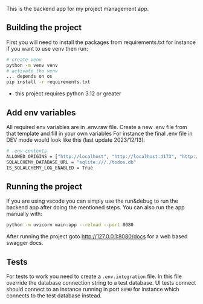 This is the backend app for my project management app.

## Building the project
First you will need to install the packages from requirements.txt
for instance if you want to use venv then run:
```bash
# create venv
python -m venv venv
# activate the venv
... depends on os
pip install -r requirements.txt
```
* this project requires python 3.12 or greater

## Add env variables
All required env variables are in .env.raw file. Create a new .env file from that template and fill in your own variables
For instance the final .env file in DEV mode would look like this (last update 2023/12/13):
```bash
# .env contents
ALLOWED_ORIGINS = ["http://localhost", "http://localhost:4173", "http://localhost:5173", "http://localhost:5174"]
SQLALCHEMY_DATABASE_URL = "sqlite:///./todos.db" 
IS_SQLALCHEMY_LOG_ENABLED = True
```

## Running the project
If you are using vscode you can simply use the run&debug to run the backend app after doing the mentioned steps. 
You can also run the app manually with:
```bash
python -m uvicorn main:app --reload --port 8080
```
After running the project goto 
http://127.0.0.1:8080/docs 
for a web based swagger docs.

## Tests
For tests to work you need to create a `.env.integration` file. In this file override the database connection string to a test database.
UI tests connect should connect to an instance running in port `8090` for instance which 
connects to the test database instead. 
